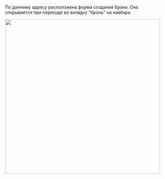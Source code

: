 По данному адресу расположена форма создания брони.
Она открывается при переходе во вкладку "бронь" на навбаре.

<img style="height:500px" src="../images/makeOrder.JPG">